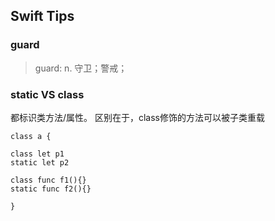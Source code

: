 ## Swift Tips

### guard

> guard:  n. 守卫；警戒；



### static VS class

都标识类方法/属性。
区别在于，class修饰的方法可以被子类重载



```
class a {

class let p1
static let p2

class func f1(){}
static func f2(){}

}


```




